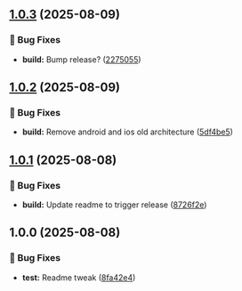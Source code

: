 ## [1.0.3](https://github.com/lumenlunae/react-native-ios-ogg-decoder/compare/v1.0.2...v1.0.3) (2025-08-09)

### 🐛 Bug Fixes

* **build:** Bump release? ([2275055](https://github.com/lumenlunae/react-native-ios-ogg-decoder/commit/2275055a9e462f869071b81858730197765c8b8e))

## [1.0.2](https://github.com/lumenlunae/react-native-ios-ogg-decoder/compare/v1.0.1...v1.0.2) (2025-08-09)

### 🐛 Bug Fixes

* **build:** Remove android and ios old architecture ([5df4be5](https://github.com/lumenlunae/react-native-ios-ogg-decoder/commit/5df4be5eac76330d18c0a095ba9445b984a18c00))

## [1.0.1](https://github.com/lumenlunae/react-native-ios-ogg-decoder/compare/v1.0.0...v1.0.1) (2025-08-08)

### 🐛 Bug Fixes

* **build:** Update readme to trigger release ([8726f2e](https://github.com/lumenlunae/react-native-ios-ogg-decoder/commit/8726f2edbb9d46908ab9173c72970a3751ddbd84))

## 1.0.0 (2025-08-08)

### 🐛 Bug Fixes

* **test:** Readme tweak ([8fa42e4](https://github.com/lumenlunae/react-native-ios-ogg-decoder/commit/8fa42e47a0dd0d81e2a51dae220af2737b2158bb))
